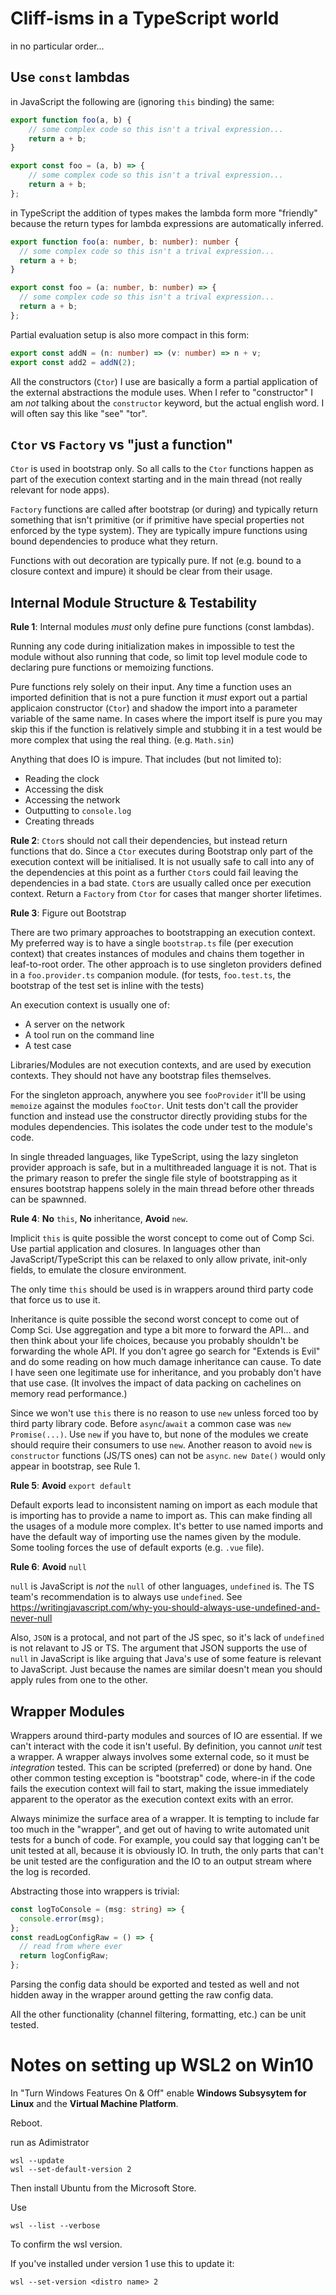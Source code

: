 # Cliff-isms in a TypeScript world

in no particular order...

## Use `const` lambdas

in JavaScript the following are (ignoring `this` binding) the same:

```JavaScript
export function foo(a, b) {
    // some complex code so this isn't a trival expression...
    return a + b;
}

export const foo = (a, b) => {
    // some complex code so this isn't a trival expression...
    return a + b;
};
```

in TypeScript the addition of types makes the lambda form more "friendly" because the return types for lambda
expressions are automatically inferred.

```TypeScript
export function foo(a: number, b: number): number {
  // some complex code so this isn't a trival expression...
  return a + b;
}

export const foo = (a: number, b: number) => {
  // some complex code so this isn't a trival expression...
  return a + b;
};
```

Partial evaluation setup is also more compact in this form:

```TypeScript
export const addN = (n: number) => (v: number) => n + v;
export const add2 = addN(2);
```

All the constructors (`Ctor`) I use are basically a form a partial application of the external abstractions the module
uses. When I refer to "constructor" I am *not* talking about the `constructor` keyword, but the actual english word. I
will often say this like "see" "tor".

## `Ctor` vs `Factory` vs "just a function"

`Ctor` is used in bootstrap only. So all calls to the `Ctor` functions happen as part of the execution context starting
and in the main thread (not really relevant for node apps).

`Factory` functions are called after bootstrap (or during) and typically return something that isn't primitive (or if
primitive have special properties not enforced by the type system). They are typically impure functions using bound
dependencies to produce what they return.

Functions with out decoration are typically pure. If not (e.g. bound to a closure context and impure) it should be clear
from their usage.

## Internal Module Structure & Testability

**Rule 1**: Internal modules *must* only define pure functions (const lambdas).

Running any code during initialization makes in impossible to test the module without also running that code, so limit
top level module code to declaring pure functions or memoizing functions.

Pure functions rely solely on their input. Any time a function uses an imported definition that is not a pure function
it *must* export out a partial applicaion constructor (`Ctor`) and shadow the import into a parameter variable of the
same name. In cases where the import itself is pure you may skip this if the function is relatively simple and stubbing
it in a test would be more complex that using the real thing. (e.g. `Math.sin`)

Anything that does IO is impure. That includes (but not limited to):

- Reading the clock
- Accessing the disk
- Accessing the network
- Outputting to `console.log`
- Creating threads

**Rule 2**: `Ctor`s should not call their dependencies, but instead return functions that do. Since a `Ctor` executes
during Bootstrap only part of the execution context will be initialised. It is not usually safe to call into any of the
dependencies at this point as a further `Ctor`s could fail leaving the dependencies in a bad state. `Ctor`s are usually
called once per execution context. Return a `Factory` from `Ctor` for cases that manger shorter lifetimes.

**Rule 3**: Figure out Bootstrap

There are two primary approaches to bootstrapping an execution context. My preferred way is to have a single `bootstrap.ts`
file (per execution context) that creates instances of modules and chains them together in leaf-to-root order. The other
approach is to use singleton providers defined in a `foo.provider.ts` companion module. (for tests, `foo.test.ts`, the
bootstrap of the test set is inline with the tests)

An execution context is usually one of:

- A server on the network
- A tool run on the command line
- A test case

Libraries/Modules are not execution contexts, and are used by execution contexts. They should not have any bootstrap
files themselves.

For the singleton approach, anywhere you see `fooProvider` it'll be using `memoize` against the modules `fooCtor`. Unit
tests don't call the provider function and instead use the constructor directly providing stubs for the modules
dependencies. This isolates the code under test to the module's code.

In single threaded languages, like TypeScript, using the lazy singleton provider approach is safe, but in a
multithreaded language it is not. That is the primary reason to prefer the single file style of bootstrapping as it
ensures bootstrap happens solely in the main thread before other threads can be spawnned.

**Rule 4**: **No** `this`, **No** inheritance, **Avoid** `new`.

Implicit `this` is quite possible the worst concept to come out of Comp Sci. Use partial application and closures. In
languages other than JavaScript/TypeScript this can be relaxed to only allow private, init-only fields, to emulate the
closure environment.

The only time `this` should be used is in wrappers around third party code that force us to use it.

Inheritance is quite possible the second worst concept to come out of Comp Sci. Use aggregation and type a bit more to
forward the API... and then think about your life choices, because you probably shouldn't be forwarding the whole API. If
you don't agree go search for "Extends is Evil" and do some reading on how much damage inheritance can cause. To date
I have seen one legitimate use for inheritance, and you probably don't have that use case. (It involves the impact of
data packing on cachelines on memory read performance.)

Since we won't use `this` there is no reason to use `new` unless forced too by third party library code. Before
`async`/`await` a common case was `new Promise(...)`. Use `new` if you have to, but none of the modules we create
should require their consumers to use `new`. Another reason to avoid `new` is `constructor` functions
(JS/TS ones) can not be `async`. `new Date()` would only appear in bootstrap, see Rule 1.

**Rule 5**: **Avoid** `export default`

Default exports lead to inconsistent naming on import as each module that is importing has to provide a name to import
as. This can make finding all the usages of a module more complex. It's better to use named imports and have the default
way of importing use the names given by the module. Some tooling forces the use of default exports (e.g. `.vue` file).

**Rule 6**: **Avoid** `null`

`null` is JavaScript is *not* the `null` of other languages, `undefined` is. The TS team's recommendation is to always
use `undefined`. See https://writingjavascript.com/why-you-should-always-use-undefined-and-never-null

Also, `JSON` is a protocal, and not part of the JS spec, so it's lack of `undefined` is not relavant to JS or TS. The
argument that JSON supports the use of `null` in JavaScript is like arguing that Java's use of some feature is relevant
to JavaScript. Just because the names are similar doesn't mean you should apply rules from one to the other.

## Wrapper Modules

Wrappers around third-party modules and sources of IO are essential. If we can't interact with the code it isn't useful.
By definition, you cannot *unit* test a wrapper. A wrapper always involves some external code, so it must be
*integration* tested. This can be scripted (preferred) or done by hand. One other common testing exception is
"bootstrap" code, where-in if the code fails the execution context will fail to start, making the issue immediately 
apparent to the operator as the execution context exits with an error.

Always minimize the surface area of a wrapper. It is tempting to include far too much in the "wrapper", and get out of
having to write automated unit tests for a bunch of code. For example, you could say that logging can't be unit tested
at all, because it is obviously IO. In truth, the only parts that can't be unit tested are the configuration and the IO
to an output stream where the log is recorded.

Abstracting those into wrappers is trivial:

```TypeScript
const logToConsole = (msg: string) => {
  console.error(msg);
};
const readLogConfigRaw = () => {
  // read from where ever
  return logConfigRaw;
};
```

Parsing the config data should be exported and tested as well and not hidden away in the wrapper around getting the raw
config data.

All the other functionality (channel filtering, formatting, etc.) can be unit tested.

# Notes on setting up WSL2 on Win10

In "Turn Windows Features On & Off" enable **Windows Subsysytem for Linux** and the **Virtual Machine Platform**.

Reboot.

run as Adimistrator

```
wsl --update
wsl --set-default-version 2
```

Then install Ubuntu from the Microsoft Store.

Use

```
wsl --list --verbose
```

To confirm the wsl version.

If you've installed under version 1 use this to update it:

```
wsl --set-version <distro name> 2
```

